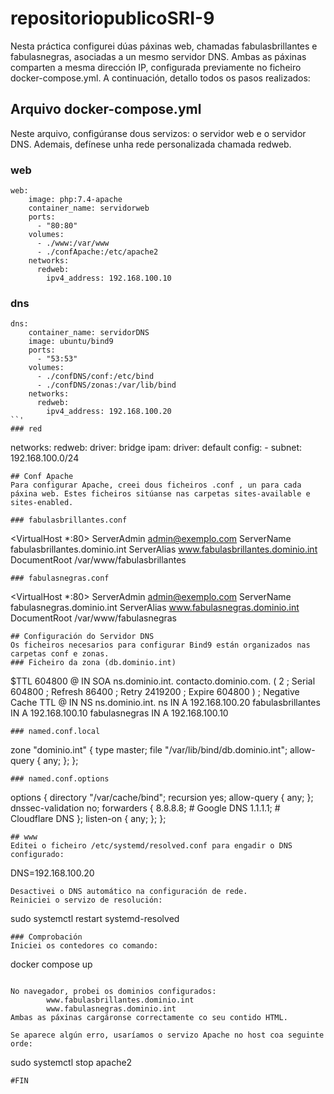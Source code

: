 # repositoriopublicoSRI-9
Nesta práctica configurei dúas páxinas web, chamadas fabulasbrillantes e fabulasnegras, asociadas a un mesmo servidor DNS. Ambas as páxinas comparten a mesma dirección IP, configurada previamente no ficheiro docker-compose.yml. A continuación, detallo todos os pasos realizados:
## Arquivo docker-compose.yml
Neste arquivo, configúranse dous servizos: o servidor web e o servidor DNS. Ademais, defínese unha rede personalizada chamada redweb.
### web
```
web:
    image: php:7.4-apache
    container_name: servidorweb
    ports:
      - "80:80"
    volumes:
      - ./www:/var/www
      - ./confApache:/etc/apache2
    networks:
      redweb:
        ipv4_address: 192.168.100.10
```

### dns 
```
dns:
    container_name: servidorDNS
    image: ubuntu/bind9
    ports:
      - "53:53"
    volumes:
      - ./confDNS/conf:/etc/bind
      - ./confDNS/zonas:/var/lib/bind
    networks:
      redweb:
        ipv4_address: 192.168.100.20
``'
### red 
```
networks:
  redweb:
    driver: bridge
    ipam:
      driver: default
      config:
        - subnet: 192.168.100.0/24
```
## Conf Apache
Para configurar Apache, creei dous ficheiros .conf , un para cada páxina web. Estes ficheiros sitúanse nas carpetas sites-available e sites-enabled.

### fabulasbrillantes.conf
```
<VirtualHost *:80>
    ServerAdmin admin@exemplo.com
    ServerName fabulasbrillantes.dominio.int
    ServerAlias www.fabulasbrillantes.dominio.int
    DocumentRoot /var/www/fabulasbrillantes
</VirtualHost>
```
### fabulasnegras.conf
```
<VirtualHost *:80>
    ServerAdmin admin@exemplo.com
    ServerName fabulasnegras.dominio.int
    ServerAlias www.fabulasnegras.dominio.int
    DocumentRoot /var/www/fabulasnegras
</VirtualHost>
```
## Configuración do Servidor DNS
Os ficheiros necesarios para configurar Bind9 están organizados nas carpetas conf e zonas.
### Ficheiro da zona (db.dominio.int)
```
$TTL    604800
@       IN      SOA     ns.dominio.int. contacto.dominio.com. (
                              2         ; Serial
                         604800         ; Refresh
                          86400         ; Retry
                        2419200         ; Expire
                         604800 )       ; Negative Cache TTL
@       IN      NS      ns.dominio.int.
ns      IN      A       192.168.100.20
fabulasbrillantes  IN      A       192.168.100.10
fabulasnegras      IN      A       192.168.100.10
```
### named.conf.local
```
zone "dominio.int" {
    type master;
    file "/var/lib/bind/db.dominio.int";
    allow-query { any; };
};
```
### named.conf.options
```
options {
    directory "/var/cache/bind";
    recursion yes;
    allow-query { any; };
    dnssec-validation no;
    forwarders {
        8.8.8.8;  # Google DNS
        1.1.1.1;  # Cloudflare DNS
    };
    listen-on { any; };
};
```
## www
Editei o ficheiro /etc/systemd/resolved.conf para engadir o DNS configurado:
```
DNS=192.168.100.20
```
Desactivei o DNS automático na configuración de rede.
Reiniciei o servizo de resolución:
```
sudo systemctl restart systemd-resolved
```
### Comprobación 
Iniciei os contedores co comando:
```
docker compose up
```

No navegador, probei os dominios configurados:
        www.fabulasbrillantes.dominio.int
        www.fabulasnegras.dominio.int
Ambas as páxinas cargáronse correctamente co seu contido HTML.

Se aparece algún erro, usaríamos o servizo Apache no host coa seguinte orde:
```
sudo systemctl stop apache2
```
#FIN
